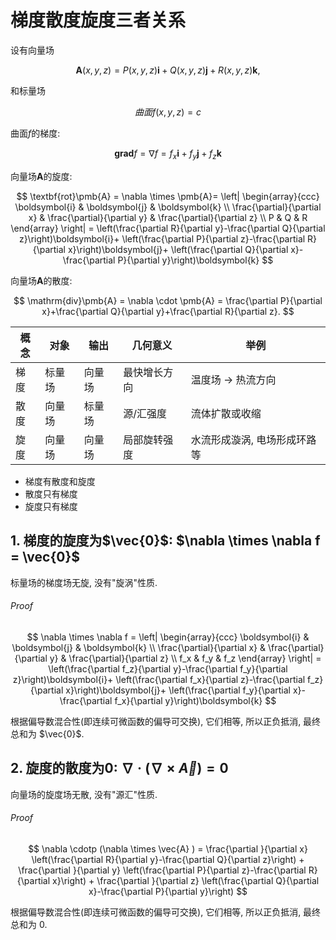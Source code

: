 # 梯度散度旋度三者关系

设有向量场

$$
\pmb{A}(x,y,z)=P(x,y,z)\pmb{i}+Q(x,y,z)\pmb{j}+R(x,y,z)\pmb{k},
$$

和标量场

$$
曲面f(x,y,z)=c
$$

曲面$f$的梯度:

$$
\textbf{grad}f=\nabla f = f_x \pmb{i}+ f_y \pmb{j} + f_z \pmb{k}
$$

向量场$\pmb{A}$的旋度:

$$
\textbf{rot}\pmb{A} = \nabla \times \pmb{A}=
\left|
\begin{array}{ccc}
	\boldsymbol{i} & \boldsymbol{j} & \boldsymbol{k} \\
	\frac{\partial}{\partial x} & \frac{\partial}{\partial y} & \frac{\partial}{\partial z} \\
	P & Q & R
\end{array}
\right| =
\left(\frac{\partial R}{\partial y}-\frac{\partial Q}{\partial z}\right)\boldsymbol{i}+
\left(\frac{\partial P}{\partial z}-\frac{\partial R}{\partial x}\right)\boldsymbol{j}+
\left(\frac{\partial Q}{\partial x}-\frac{\partial P}{\partial y}\right)\boldsymbol{k}
$$

向量场$\pmb{A}$的散度:

$$
\mathrm{div}\pmb{A} =
\nabla \cdot \pmb{A} =
\frac{\partial P}{\partial x}+\frac{\partial Q}{\partial y}+\frac{\partial R}{\partial z}.
$$

| 概念 | 对象   | 输出   | 几何意义     | 举例                         |
| ---- | ------ | ------ | ------------ | ---------------------------- |
| 梯度 | 标量场 | 向量场 | 最快增长方向 | 温度场 → 热流方向            |
| 散度 | 向量场 | 标量场 | 源/汇强度    | 流体扩散或收缩               |
| 旋度 | 向量场 | 向量场 | 局部旋转强度 | 水流形成漩涡, 电场形成环路等 |

- 梯度有散度和旋度
- 散度只有梯度
- 旋度只有梯度

## 1. 梯度的旋度为$\vec{0}$: $\nabla \times \nabla f = \vec{0}$

标量场的梯度场无旋, 没有"旋涡"性质.

###### Proof

$$
\nabla \times \nabla f =
\left|
\begin{array}{ccc}
	\boldsymbol{i} & \boldsymbol{j} & \boldsymbol{k} \\
	\frac{\partial}{\partial x} & \frac{\partial}{\partial y} & \frac{\partial}{\partial z} \\
	f_x & f_y & f_z
\end{array}
\right| =
\left(\frac{\partial f_z}{\partial y}-\frac{\partial f_y}{\partial z}\right)\boldsymbol{i}+
\left(\frac{\partial f_x}{\partial z}-\frac{\partial f_z}{\partial x}\right)\boldsymbol{j}+
\left(\frac{\partial f_y}{\partial x}-\frac{\partial f_x}{\partial y}\right)\boldsymbol{k}
$$

根据偏导数混合性(即连续可微函数的偏导可交换), 它们相等, 所以正负抵消, 最终总和为 $\vec{0}$.

## 2. 旋度的散度为0: $\nabla \cdotp (\nabla \times \vec{A} ) = 0$

向量场的旋度场无散, 没有"源汇"性质.

###### Proof

$$
\nabla \cdotp (\nabla \times \vec{A} ) =
\frac{\partial }{\partial x}
\left(\frac{\partial R}{\partial y}-\frac{\partial Q}{\partial z}\right) +
\frac{\partial }{\partial y}
\left(\frac{\partial P}{\partial z}-\frac{\partial R}{\partial x}\right) +
\frac{\partial }{\partial z}
\left(\frac{\partial Q}{\partial x}-\frac{\partial P}{\partial y}\right)
$$

根据偏导数混合性(即连续可微函数的偏导可交换), 它们相等, 所以正负抵消, 最终总和为 0.
